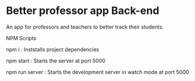 # Better professor app Back-end

An app for professors and teachers to better track their students. 

NPM Scripts

npm i : Inststalls project dependencies

npm start : Starts the server at port 5000

npm run server : Starts the development server in watch mode at port 5000



